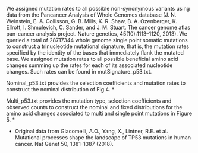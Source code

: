 We assigned mutation rates to all possible non-synonymous variants using data from the Pancancer Analysis of Whole Genomes database (J. N. Weinstein, E. A. Collisson, G. B. Mills, K. R. Shaw, B. A. Ozenberger, K. Ellrott, I. Shmulevich, C. Sander, and J. M. Stuart. The cancer genome atlas pan-cancer analysis project. Nature genetics, 45(10):1113–1120, 2013). We queried a total of $28717344$ whole genome single point somatic mutations to construct a trinucleotide mutational signature, that is, the mutation rates specified by the identity of the bases that immediately flank the mutated base. We assigned mutation rates to all possible beneficial amino acid changes summing up the rates for each of its associated nucleotide changes. Such rates can be found in mutSignature_p53.txt.

Nominal_p53.txt provides the selection coefficients and mutation rates to construct the nominal distribution of Fig 4. *

Multi_p53.txt provides the mutation type, selection coefficients and observed counts to construct the nominal and fixed distributions for the amino acid changes associated to multi and single point mutations in Figure 5. *

* Original data from Giacomelli, A.O., Yang, X., Lintner, R.E. et al. Mutational processes shape the landscape of TP53 mutations in human cancer. Nat Genet 50, 1381–1387 (2018). 
